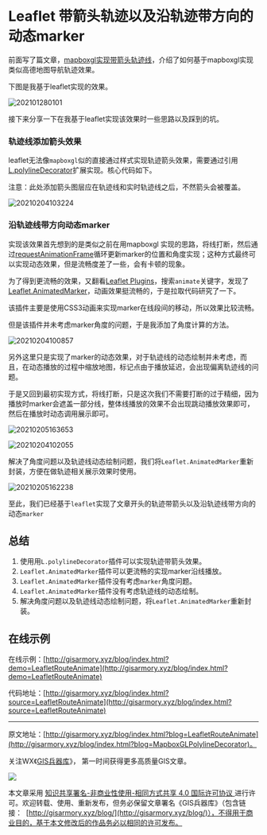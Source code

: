 # Leaflet 带箭头轨迹以及沿轨迹带方向的动态marker
前面写了篇文章，[mapboxgl实现带箭头轨迹线](http://gisarmory.xyz/blog/index.html?blog=MapboxGLPolylineDecorator)，介绍了如何基于mapboxgl实现类似高德地图导航轨迹效果。

下图是我基于leaflet实现的效果。

![202101280101](F:\myself\gisarmory\Leaflet.PolylineDecorator\202101280101.gif)

接下来分享一下在我基于leaflet实现该效果时一些思路以及踩到的坑。

### 轨迹线添加箭头效果

leaflet无法像`mapboxgl`似的直接通过样式实现轨迹箭头效果，需要通过引用[L.polylineDecorator](https://github.com/bbecquet/Leaflet.PolylineDecorator)扩展实现。核心代码如下。

注意：此处添加箭头图层应在轨迹线和实时轨迹线之后，不然箭头会被覆盖。

![20210204103224](F:\myself\gisarmory\Leaflet.PolylineDecorator\20210204103224.png)



### 沿轨迹线带方向动态marker

实现该效果首先想到的是类似之前在用mapboxgl 实现的思路，将线打断，然后通过[requestAnimationFrame](https://blog.csdn.net/vhwfr2u02q/article/details/79492303)循环更新marker的位置和角度实现；这种方式最终可以实现动态效果，但是流畅度差了一些，会有卡顿的现象。

为了得到更流畅的效果，又翻看[Leaflet Plugins](https://leafletjs.com/plugins.html)，搜索`animate`关键字，发现了[Leaflet.AnimatedMarker](https://github.com/openplans/Leaflet.AnimatedMarker)，动画效果挺流畅的，于是拉取代码研究了一下。

该插件主要是使用CSS3动画来实现marker在线段间的移动，所以效果比较流畅。

但是该插件并未考虑marker角度的问题，于是我添加了角度计算的方法。

![20210204100857](F:\myself\gisarmory\Leaflet.PolylineDecorator\20210204100857.png)

另外这里只是实现了marker的动态效果，对于轨迹线的动态绘制并未考虑，而且，在动态播放的过程中缩放地图，标记点由于播放延迟，会出现偏离轨迹线的问题。

于是又回到最初实现方式，将线打断，只是这次我们不需要打断的过于精细，因为播放时marker会遮盖一部分线，整体线播放的效果不会出现跳动播放效果即可，然后在播放时动态调用展示即可。

![20210205163653](F:\myself\gisarmory\Leaflet.PolylineDecorator\20210205163653.png)

![20210204102055](F:\myself\gisarmory\Leaflet.PolylineDecorator\20210204102055.png)

解决了角度问题以及轨迹线动态绘制问题，我们将`Leaflet.AnimatedMarker`重新封装，方便在做轨迹相关展示效果时使用。

![20210205162238](F:\myself\gisarmory\Leaflet.PolylineDecorator\20210205162238.png)

至此，我们已经基于`leaflet`实现了文章开头的轨迹带箭头以及沿轨迹线带方向的动态`marker`



## 总结

1. 使用用`L.polylineDecorator`插件可以实现轨迹带箭头效果。
2. `Leaflet.AnimatedMarker`插件可以更流畅的实现marker沿线播放。
3. `Leaflet.AnimatedMarker`插件没有考虑`marker`角度问题。
4. `Leaflet.AnimatedMarker`插件没有考虑轨迹线的动态绘制。
5. 解决角度问题以及轨迹线动态绘制问题，将`Leaflet.AnimatedMarker`重新封装。



## 在线示例

在线示例：[http://gisarmory.xyz/blog/index.html?demo=LeafletRouteAnimate](http://gisarmory.xyz/blog/index.html?demo=LeafletRouteAnimate)

代码地址：[http://gisarmory.xyz/blog/index.html?source=LeafletRouteAnimate](http://gisarmory.xyz/blog/index.html?source=LeafletRouteAnimate)



* * *

原文地址：[http://gisarmory.xyz/blog/index.html?blog=LeafletRouteAnimate](http://gisarmory.xyz/blog/index.html?blog=MapboxGLPolylineDecorator)。



关注WX《[GIS兵器库](http://gisarmory.xyz/blog/index.html?blog=wechat)》， 第一时间获得更多高质量GIS文章。

![](http://blogimage.gisarmory.xyz/20200923063756.png)



本文章采用 [知识共享署名-非商业性使用-相同方式共享 4.0 国际许可协议 ](https://creativecommons.org/licenses/by-nc-sa/4.0/deed.zh)进行许可。欢迎转载、使用、重新发布，但务必保留文章署名《GIS兵器库》（包含链接：  [http://gisarmory.xyz/blog/](http://gisarmory.xyz/blog/)），不得用于商业目的，基于本文修改后的作品务必以相同的许可发布。

